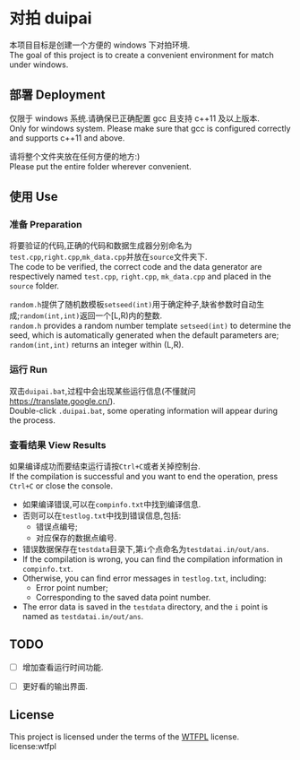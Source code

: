 # 对拍 duipai

本项目目标是创建一个方便的 windows 下对拍环境.  
The goal of this project is to create a convenient environment for match under windows.

## 部署 Deployment

仅限于 windows 系统.请确保已正确配置 gcc 且支持 c++11 及以上版本.  
Only for windows system. Please make sure that gcc is configured correctly and supports c++11 and above.

请将整个文件夹放在任何方便的地方:)  
Please put the entire folder wherever convenient.

## 使用 Use

### 准备 Preparation

将要验证的代码,正确的代码和数据生成器分别命名为`test.cpp`,`right.cpp`,`mk_data.cpp`并放在`source`文件夹下.  
The code to be verified, the correct code and the data generator are respectively named `test.cpp`, `right.cpp`, `mk_data.cpp` and placed in the `source` folder.

`random.h`提供了随机数模板`setseed(int)`用于确定种子,缺省参数时自动生成;`random(int,int)`返回一个[L,R)内的整数.  
`random.h` provides a random number template `setseed(int)` to determine the seed, which is automatically generated when the default parameters are; `random(int,int)` returns an integer within (L,R).

### 运行 Run

双击`duipai.bat`,过程中会出现某些运行信息(不懂就问<https://translate.google.cn/>).  
Double-click `.duipai.bat`, some operating information will appear during the process.

### 查看结果 View Results

如果编译成功而要结束运行请按`Ctrl+C`或者关掉控制台.  
If the compilation is successful and you want to end the operation, press `Ctrl+C` or close the console.

- 如果编译错误,可以在`compinfo.txt`中找到编译信息.
- 否则可以在`testlog.txt`中找到错误信息,包括:
  - 错误点编号;
  - 对应保存的数据点编号.
- 错误数据保存在`testdata`目录下,第`i`个点命名为`testdatai.in/out/ans`.
- If the compilation is wrong, you can find the compilation information in `compinfo.txt`.
- Otherwise, you can find error messages in `testlog.txt`, including:
  - Error point number;
  - Corresponding to the saved data point number.
- The error data is saved in the `testdata` directory, and the `i` point is named as `testdatai.in/out/ans`.

## TODO

- [ ] 增加查看运行时间功能.

- [ ] 更好看的输出界面.

## License

This project is licensed under the terms of the [WTFPL](https://github.com/anak10thn/WTFPL) license.  
license:wtfpl
